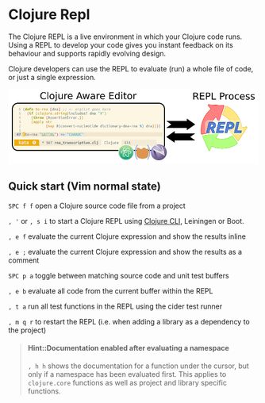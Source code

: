 # Clojure Repl
The Clojure REPL is a live environment in which your Clojure code runs.  Using a REPL to develop your code gives you instant feedback on its behaviour and supports rapidly evolving design.

Clojure developers can use the REPL to evaluate (run) a whole file of code, or just a single expression.

![Clojure aware editors](https://raw.githubusercontent.com/jr0cket/developer-guides/master/clojure/clojure-repl-driven-development-clojure-aware-editor.png)


## Quick start (Vim normal state)
`SPC f f` open a Clojure source code file from a project

`, '` or `, s i` to start a Clojure REPL using [Clojure CLI](http://practicalli.github.io/clojure/clojure-tools/install/install-clojure.html), Leiningen or Boot.

`, e f` evaluate the current Clojure expression and show the results inline

`, e ;` evaluate the current Clojure expression and show the results as a comment

`SPC p a` toggle between matching source code and unit test buffers

`, e b` evaluate all code from the current buffer within the REPL

`, t a` run all test functions in the REPL using the cider test runner

`, m q r` to restart the REPL (i.e. when adding a library as a dependency to the project)


> #### Hint::Documentation enabled after evaluating a namespace
> `, h h` shows the documentation for a function under the cursor, but only if a namespace has been evaluated first.  This applies to `clojure.core` functions as well as project and library specific functions.


<!-- TODO: add a specific screencast on using the basics of the REPL -->
<!-- {% youtube %} -->
<!-- https://www.youtube.com/watch?v=KZjFVdU8VLI?autoplay=1loop=1 -->
<!-- {% endyoutube %} -->
